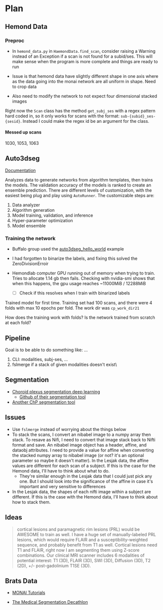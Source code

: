 # Plan

## Hemond Data

### Preproc

- In `hemond_data.py` in `HaemondData.find_scan`, consider raising a Warning instead of an Exception if a scan is not found for a subid/ses. This will make sense when the program is more complete and things are ready to run

- Issue is that hemond data have slightly different shape in one axis where as the data going into the monai network are all uniform in shape. Need to crop data
- Also need to modify the network to not expect four dimensional stacked images

Right now the `Scan` class has the method `get_subj_ses` with a regex pattern hard coded in, so it only works for scans with the format: `sub-{subid}_ses-{sesid}`. Instead I could make the regex id be an argument for the class.

#### Messed up scans

1030, 1053, 1063

## Auto3dseg

[Documentation](https://github.com/Project-MONAI/tutorials/tree/main/auto3dseg)

Analyzes data to generate networks from algorithm templates, then trains the models. The validation accuracy of the models is ranked to create an ensemble prediction. There are different levels of customization, with the easiest being plug and play using `AutoRunner`. The customizable steps are:

1. Data analyzer
2. Algorithm generation
3. Model training, validation, and inference
4. Hyper-parameter optimization
5. Model ensemble

### Training the network

- Buffalo group used the [auto3dseg_hello_world](https://github.com/Project-MONAI/tutorials/blob/main/auto3dseg/notebooks/auto3dseg_hello_world.ipynb) example

- I had forgotten to binarize the labels, and fixing this solved the ZeroDivisionErroir
- Hemondlab computer GPU running out of memory when trying to train. Tries to allocate 1.14 gb then fails. Checking with nvidia-smi shows that when this happens, the gpu usage reaches ~11000MiB / 12288MiB
  - [ ] Check if this resolves when I train with binarized labels
  
Trained model for first time. Training set had 100 scans, and there were 4 folds with max 10 epochs per fold. The work dir was `cp_work_dir21`

How does the training work with folds? Is the network trained from scratch at each fold?

## Pipeline

Goal is to be able to do something like: ...

1. CLI: modalities, subj-ses, ...
2. fslmerge if a stack of given modalities doesn't exist\

## Segmentation

- [Choroid plexus segmentation deep learning](https://www.ncbi.nlm.nih.gov/pmc/articles/PMC10543490/)
  - [Github of their segmentation tool](https://github.com/hettk/chp_seg)
- [Another ChP segmentation tool](https://github.com/EhsanTadayon/choroid-plexus-segmentation)

## Issues

- Use `fslmerge` instead of worrying about the things below
- To stack the scans, I convert an nibabel image to a numpy array then stack. To resave as Nifi, I need to convert that image stack back to Nifti format and save. An nibabel image object has a header, affine, and dataobj attributes. I need to provide a value for affine when converting the stacked numpy array to nibabel image (or not? it's an optional parameter so maybe it doesn't matter). In the Lesjak data, the affine values are different for each scan of a subject. If this is the case for the Hemond data, I'll have to think about what to do.
  - They're similar enough in the Lesjak data that I could just pick any one. But I should look into the significance of the affine in case it's important and very sensitive to differences
- In the Lesjak data, the shapes of each nifti image within a subject are different. If this is the case with the Hemond data, I'll have to think about how to stack them.

## Ideas

>cortical lesions and paramagnetic rim lesions (PRL) would be AWESOME to train as well.  I have a huge set of manually-labeled PRL lesions, which would require FLAIR and a susceptibility-weighted sequence, and probably benefit from T1 as well.  Cortical lesions need T1 and FLAIR, right now I am segmenting them using Z-score combinations. Our clinical MRI scanner includes 6 modalities of potential interest: T1 (3D), FLAIR (3D), SWI (3D), Diffusion (3D), T2 (2D), +/- post-gadolinium T1SE (3D).

## Brats Data

- [MONAI Tutorials](https://github.com/Project-MONAI/tutorials)

- [The Medical Segmentation Decathlon](https://www.nature.com/articles/s41467-022-30695-9)
